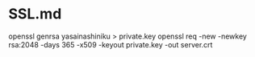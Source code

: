 # SSL.md
openssl genrsa yasainashiniku > private.key
openssl req -new -newkey rsa:2048 -days 365 -x509 -keyout private.key -out server.crt
